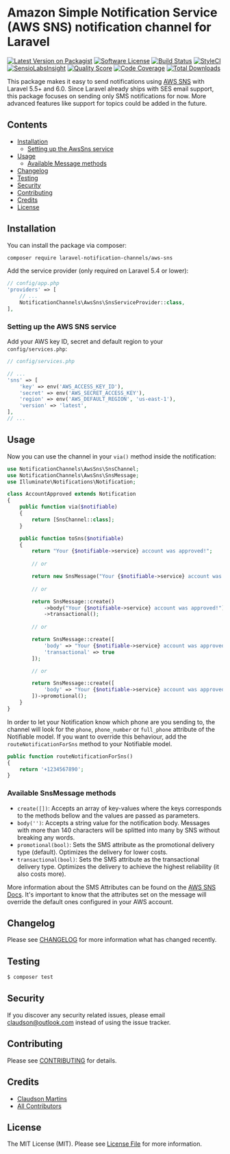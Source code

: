 # Amazon Simple Notification Service (AWS SNS) notification channel for Laravel

[![Latest Version on Packagist](https://img.shields.io/packagist/v/laravel-notification-channels/aws-sns.svg?style=flat-square)](https://packagist.org/packages/laravel-notification-channels/aws-sns)
[![Software License](https://img.shields.io/badge/license-MIT-brightgreen.svg?style=flat-square)](LICENSE.md)
[![Build Status](https://img.shields.io/travis/laravel-notification-channels/aws-sns/master.svg?style=flat-square)](https://travis-ci.org/laravel-notification-channels/aws-sns)
[![StyleCI](https://styleci.io/repos/:style_ci_id/shield)](https://styleci.io/repos/:style_ci_id)
[![SensioLabsInsight](https://img.shields.io/sensiolabs/i/:sensio_labs_id.svg?style=flat-square)](https://insight.sensiolabs.com/projects/:sensio_labs_id)
[![Quality Score](https://img.shields.io/scrutinizer/g/laravel-notification-channels/aws-sns.svg?style=flat-square)](https://scrutinizer-ci.com/g/laravel-notification-channels/aws-sns)
[![Code Coverage](https://img.shields.io/scrutinizer/coverage/g/laravel-notification-channels/aws-sns/master.svg?style=flat-square)](https://scrutinizer-ci.com/g/laravel-notification-channels/aws-sns/?branch=master)
[![Total Downloads](https://img.shields.io/packagist/dt/laravel-notification-channels/aws-sns.svg?style=flat-square)](https://packagist.org/packages/laravel-notification-channels/aws-sns)

This package makes it easy to send notifications using [AWS SNS](https://aws.amazon.com/pt/sns/) with Laravel 5.5+ and 6.0.
Since Laravel already ships with SES email support, this package focuses on sending only SMS notifications for now.
More advanced features like support for topics could be added in the future.


## Contents

- [Installation](#installation)
	- [Setting up the AwsSns service](#setting-up-the-aws-sns-service)
- [Usage](#usage)
	- [Available Message methods](#available-message-methods)
- [Changelog](#changelog)
- [Testing](#testing)
- [Security](#security)
- [Contributing](#contributing)
- [Credits](#credits)
- [License](#license)


## Installation

You can install the package via composer:

``` bash
composer require laravel-notification-channels/aws-sns
```

Add the service provider (only required on Laravel 5.4 or lower):

```php
// config/app.php
'providers' => [
    // ...
    NotificationChannels\AwsSns\SnsServiceProvider::class,
],
```

### Setting up the AWS SNS service

Add your AWS key ID, secret and default region to your `config/services.php`:

```php
// config/services.php

// ...
'sns' => [
    'key' => env('AWS_ACCESS_KEY_ID'),
    'secret' => env('AWS_SECRET_ACCESS_KEY'),
    'region' => env('AWS_DEFAULT_REGION', 'us-east-1'),
    'version' => 'latest',
],
// ...
```

## Usage

Now you can use the channel in your `via()` method inside the notification:

```php
use NotificationChannels\AwsSns\SnsChannel;
use NotificationChannels\AwsSns\SnsMessage;
use Illuminate\Notifications\Notification;

class AccountApproved extends Notification
{
    public function via($notifiable)
    {
        return [SnsChannel::class];
    }

    public function toSns($notifiable)
    {
        return "Your {$notifiable->service} account was approved!";
        
        // or 

        return new SnsMessage("Your {$notifiable->service} account was approved!");
        
        // or

        return SnsMessage::create()
            ->body("Your {$notifiable->service} account was approved!")
            ->transactional();
    
        // or

        return SnsMessage::create([
            'body' => "Your {$notifiable->service} account was approved!",
            'transactional' => true
        ]);

        // or

        return SnsMessage::create([
            'body' => "Your {$notifiable->service} account was approved!"
        ])->promotional();
    }
}
```

In order to let your Notification know which phone are you sending to, the channel 
will look for the `phone`, `phone_number` or `full_phone` attribute of the 
Notifiable model. If you want to override this behaviour, add the 
`routeNotificationForSns` method to your Notifiable model.

```php
public function routeNotificationForSns()
{
    return '+1234567890';
}
```

### Available SnsMessage methods

- `create([])`: Accepts an array of key-values where the keys corresponds to the methods bellow and the values are passed as parameters.
- `body('')`: Accepts a string value for the notification body. Messages with more than 140 characters will be splitted into many by SNS without breaking any words.
- `promotional(bool)`: Sets the SMS attribute as the promotional delivery type (default). Optimizes the delivery for lower costs.
- `transactional(bool)`: Sets the SMS attribute as the transactional delivery type. Optimizes the delivery to achieve the highest reliability (it also costs more). 

More information about the SMS Attributes can be found on the [AWS SNS Docs](https://docs.aws.amazon.com/pt_br/sdk-for-php/v3/developer-guide/sns-examples-sending-sms.html#get-sms-attributes).
It's important to know that the attributes set on the message will override the
default ones configured in your AWS account. 

## Changelog

Please see [CHANGELOG](CHANGELOG.md) for more information what has changed recently.

## Testing

``` bash
$ composer test
```

## Security

If you discover any security related issues, please email claudson@outlook.com instead of using the issue tracker.

## Contributing

Please see [CONTRIBUTING](CONTRIBUTING.md) for details.

## Credits

- [Claudson Martins](https://github.com/claudsonm)
- [All Contributors](../../contributors)

## License

The MIT License (MIT). Please see [License File](LICENSE.md) for more information.
